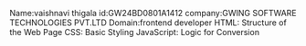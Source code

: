 Name:vaishnavi thigala
id:GW24BD0801A1412
company:GWING SOFTWARE TECHNOLOGIES PVT.LTD
Domain:frontend developer
 HTML: Structure of the Web Page
 CSS: Basic Styling
 JavaScript: Logic for Conversion
 
